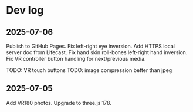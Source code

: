 # Dev log

## 2025-07-06

Publish to GitHub Pages.
Fix left-right eye inversion.
Add HTTPS local server doc from Lifecast.
Fix hand skin roll-bones left-right hand inversion.
Fix VR controller button handling for next/previous media.

TODO: VR touch buttons
TODO: image compression better than jpeg

## 2025-07-05

Add VR180 photos.
Upgrade to three.js 178.
